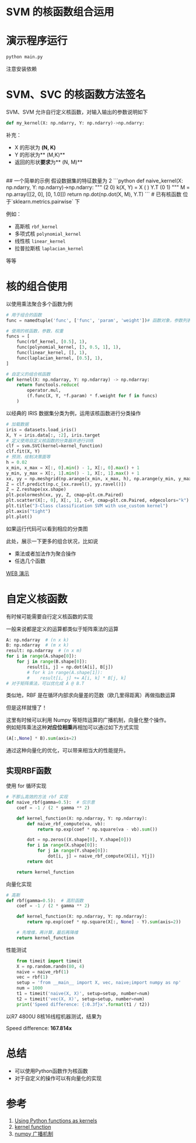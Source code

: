 
# SVM 的核函数组合运用

# 演示程序运行
```bash
python main.py
```

注意安装依赖


# SVM、SVC 的核函数方法签名
SVM、SVM 允许自行定义核函数，对输入输出的参数说明如下
```python
def my_kernel(X: np.ndarry, Y: np.ndarry)->np.ndarry:
```
补充：

- X 的形状为 **(N, K)**
- Y 的形状为** (M,K)**
- 返回的形状**要求**为** (N, M)**

<br />
## 一个简单的示例 
假设数据集的特征数量为 2 
```python
def naive_kernel(X: np.ndarry, Y: np.ndarry)->np.ndarry:
    """
                 (2  0)
    k(X, Y) = X  (    ) Y.T
                 (0  1)
    """
    M = np.array([[2, 0], [0, 1.0]])
    return np.dot(np.dot(X, M), Y.T)
```
# 已有核函数
位于`sklearn.metrics.pairwise` 下

例如：

- 高斯核 `rbf_kernel`
- 多项式核 `polynomial_kernel`
- 线性核 `linear_kernel`
- 拉普拉斯核 `laplacian_kernel`

等等
# 核的组合使用
以使用乘法聚合多个函数为例
```python
# 用于组合的函数
func = namedtuple('func', ['func', 'param', 'weight'])# 函数对象，参数列表，所占权重

# 使用的核函数，参数，权重
funcs = [
    func(rbf_kernel, [0.5], 1),
    func(polynomial_kernel, [3, 0.5, 1], 1),
    func(linear_kernel, [], 1),
    func(laplacian_kernel, [0.5], 1),
]

# 自定义的组合核函数
def kernel(X: np.ndarray, Y: np.ndarray) -> np.ndarray:
    return functools.reduce(
        operator.mul, 
        (f.func(X, Y, *f.param) * f.weight for f in funcs)
    )
```

以经典的 IRIS 数据集分类为例，运用该核函数进行分类操作

```python
# 加载数据
iris = datasets.load_iris()
X, Y = iris.data[:, :2], iris.target
# 定义使用自定义核函数的分类器并进行训练
clf = svm.SVC(kernel=kernel_function)
clf.fit(X, Y)
# 预测，绘制决策面等
h = 0.02
x_min, x_max = X[:, 0].min() - 1, X[:, 0].max() + 1
y_min, y_max = X[:, 1].min() - 1, X[:, 1].max() + 1
xx, yy = np.meshgrid(np.arange(x_min, x_max, h), np.arange(y_min, y_max, h))
Z = clf.predict(np.c_[xx.ravel(), yy.ravel()])
Z = Z.reshape(xx.shape)
plt.pcolormesh(xx, yy, Z, cmap=plt.cm.Paired)
plt.scatter(X[:, 0], X[:, 1], c=Y, cmap=plt.cm.Paired, edgecolors="k")
plt.title("3-Class classification SVM with use_custom kernel")
plt.axis("tight")
plt.plot()
```
如果运行代码可以看到相应的分类图

此处，展示一下更多的组合状况，比如说

- 乘法或者加法作为聚合操作
- 任选几个函数

[WEB 演示](http://127.0.0.1:7860/)
# 自定义核函数
有时候可能需要自行定义核函数的实现

一般来说都是定义的运算都类似于矩阵乘法的运算
```python
A: np.ndarray  # (n x k)
B: np.ndarray  # (m x k)
result: np.ndarray  # (n x m)
for i in range(A.shape[0]):
    for j in range(B.shape[0]):
        result[i, j] = np.dot(A[i], B[j])
        # for k in range(A.shape[1]):
        #    result[i, j] += A[i, k] * B[j, k]
# 对于矩阵乘法，可以优化成 A @ B.T
```
类似地，RBF 是在循环内部求向量差的范数（欧几里得距离）再做指数运算

但是这样就慢了！

这里有时候可以利用 Numpy 等矩阵运算的广播机制，向量化整个操作。<br />例如矩阵乘法这种**对应位相乘**再相加可以通过如下方式实现
```python
(A[:,None] * B).sum(axis=2)
```
通过这种向量化的优化，可以带来相当大的性能提升。
## 实现RBF函数
使用 for 循环实现
```python
# 不那么高效的方法 rbf 实现
def naive_rbf(gamma=0.5):  # 仅示意
    coef = -1 / (2 * gamma ** 2)

    def kernel_function(X: np.ndarray, Y: np.ndarray):
        def naive_rbf_compute(va, vb):
            return np.exp(coef * np.square(va - vb).sum())

        dot = np.zeros((X.shape[0], Y.shape[0]))
        for i in range(X.shape[0]):
            for j in range(Y.shape[0]):
                dot[i, j] = naive_rbf_compute(X[i], Y[j])
        return dot

    return kernel_function
```

向量化实现

```python
# 高斯
def rbf(gamma=0.5):  # 高阶函数
    coef = -1 / (2 * gamma ** 2)

    def kernel_function(X: np.ndarray, Y: np.ndarray):
        return np.exp(coef * np.square(X[:, None] - Y).sum(axis=2))

    # 先增维，再计算，最后再降维
    return kernel_function
```

性能测试
```python
    from timeit import timeit
    X = np.random.randn(80, 4)
    naive = naive_rbf(1)
    vec = rbf(1)
    setup = 'from __main__ import X, vec, naive;import numpy as np'
    num = 1000
    t1 = timeit('naive(X, X)', setup=setup, number=num)
    t2 = timeit('vec(X, X)', setup=setup, number=num)
    print('Speed difference: {:0.3f}x'.format(t1 / t2))
```
以R7 4800U 8核16线程机器测试，结果为

Speed difference: **167.814x**
# 总结

- 可以使用Python函数作为核函数
- 对于自定义的操作可以有向量化的实现

# 参考

1. [Using Python functions as kernels](https://scikit-learn.org/stable/modules/svm.html#using-python-functions-as-kernels)
1. [kernel function](https://zh.wikipedia.org/wiki/%E5%BE%84%E5%90%91%E5%9F%BA%E5%87%BD%E6%95%B0%E6%A0%B8)
1. [numpy 广播机制](https://numpy.org.cn/article/basics/python_numpy_tutorial.html#%E5%B9%BF%E6%92%AD-broadcasting)
